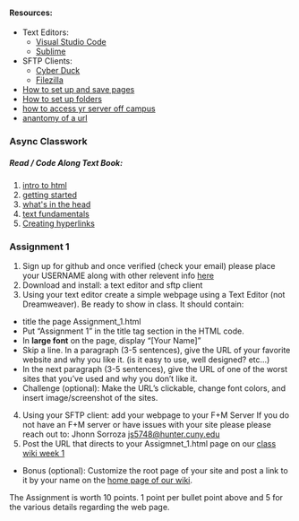 #### Resources:
* Text Editors:
  * [Visual Studio Code](https://code.visualstudio.com/)
  * [Sublime](https://www.sublimetext.com/)
* SFTP Clients:
  * [Cyber Duck](https://cyberduck.io/)
  * [Filezilla]( https://filezilla-project.org/)
* [How to set up and save pages](https://fm.hunter.cuny.edu/dept/wp-content/uploads/MEDP150-Support-How-set-up-and-save-pages.pdf)
* [How to set up folders](https://fm.hunter.cuny.edu/dept/wp-content/uploads/MEDP150-Support-How-to-set-up-folders.pdf)
* [how to access yr server off campus](https://fm.hunter.cuny.edu/resources/support/accessing-your-undergraduate-home-directory/)
* [anantomy of a url](https://websitebuilders.com/how-to/web-at-a-glance/url-anatomy/)


### Async Classwork
##### Read / Code Along Text Book: 
  1. [intro to html](https://developer.mozilla.org/en-US/docs/Learn/HTML/Introduction_to_HTML)
  2. [getting started](https://developer.mozilla.org/en-US/docs/Learn/HTML/Introduction_to_HTML/Getting_started)
  3. [what's in the head](https://developer.mozilla.org/en-US/docs/Learn/HTML/Introduction_to_HTML/The_head_metadata_in_HTML)
  4. [text fundamentals](https://developer.mozilla.org/en-US/docs/Learn/HTML/Introduction_to_HTML/HTML_text_fundamentals)
  5. [Creating hyperlinks](https://developer.mozilla.org/en-US/docs/Learn/HTML/Introduction_to_HTML/Creating_hyperlinks)

### Assignment 1
1. Sign up for github and once verified (check your email) please place your USERNAME along with other relevent info [here](https://docs.google.com/spreadsheets/d/1XAi1WY8lXDxufZ65B_hsnxA5Jp3C08EEwkQyk3riEsU/edit?usp=sharing)
2. Download and install: a text editor and sftp client
3. Using your text editor create a simple webpage using a Text Editor (not Dreamweaver).  Be ready to show in class. It should contain:
  * title the page Assignment_1.html
  * Put “Assignment 1” in the title tag section in the HTML code.
  * In **large font** on the page, display “[Your Name]”
  * Skip a line. In a paragraph (3-5 sentences), give the URL of your favorite website and why you like it. (is it easy to use, well designed? etc...) 
  * In the next paragraph (3-5 sentences), give the URL of one of the worst sites that you’ve used and why you don’t like it.
  * Challenge (optional): Make the URL’s clickable, change font colors, and insert image/screenshot of the sites.
4. Using your SFTP client: add your webpage to your F+M Server
If you do not have an F+M server or have issues with your site please please reach out to: Jhonn Sorroza <js5748@hunter.cuny.edu>
5. Post the URL that directs to your Assigmnet_1.html page on our [class wiki week 1](https://github.com/rebleo/webProductionSpring2024/wiki/Week-01)
  * Bonus (optional): Customize the root page of your site and post a link to it by your name on the [home page of our wiki](https://github.com/rebleo/webProductionSpring2024/wiki).

The Assignment is worth 10 points. 1 point per bullet point above and 5 for the various details regarding the web page. 
